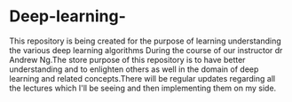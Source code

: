 # Deep-learning-
This repository is being created for the purpose of learning understanding the various deep learning algorithms During the course of our instructor dr Andrew Ng.The store purpose of this repository is to have better understanding and to enlighten others as well in the domain of deep learning and related concepts.There will be regular updates regarding all the lectures which I'll be seeing and then implementing them on my side.
